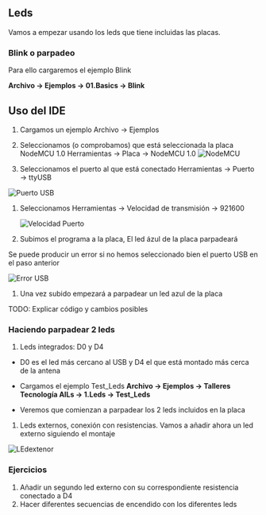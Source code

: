 ## Leds

Vamos a empezar usando los leds que tiene incluidas las placas.




### Blink o parpadeo

Para ello cargaremos el ejemplo Blink

**Archivo -> Ejemplos -> 01.Basics -> Blink**



##  Uso del IDE

1. Cargamos un ejemplo Archivo -> Ejemplos
1. Seleccionamos (o comprobamos) que está seleccionada la placa NodeMCU 1.0 Herramientas -> Placa -> NodeMCU 1.0
![NodeMCU](./images/Placa-NodeMCU1.0.png)

1. Seleccionamos el puerto al que está conectado Herramientas -> Puerto -> ttyUSB

  ![Puerto USB](./images/PuertoUSB.png)

1. Seleccionamos Herramientas -> Velocidad de transmisión -> 921600

    ![Velocidad Puerto](./images/UploadSpeed.png)

1. Subimos el programa a la placa, El led ázul de la placa parpadeará

  Se puede producir un error si no hemos seleccionado bien el puerto USB en el paso anterior

  ![Error USB](./images/ErrorUSB.png)

1. Una vez subido empezará a parpadear un led azul de la placa

TODO: Explicar código y cambios posibles




### Haciendo parpadear 2 leds

1. Leds integrados: D0 y D4
  * D0 es el led más cercano al USB y D4 el que está montado más cerca de la antena

  * Cargamos el ejemplo Test_Leds **Archivo -> Ejemplos -> Talleres Tecnología AILs -> 1.Leds -> Test_Leds**
  * Veremos que comienzan a parpadear los 2 leds incluidos en la placa

1. Leds externos, conexión con resistencias. Vamos a añadir ahora un led externo siguiendo el montaje


  ![LEdextenor](./images/1.ESP_Led_bb.png)

### Ejercicios

1. Añadir un segundo led externo con su correspondiente resistencia conectado a D4
1. Hacer diferentes secuencias de encendido con los diferentes leds
